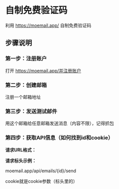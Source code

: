 # 自制免费验证码
利用 https://moemail.app/ 自制免费验证码

## 步骤说明

### 第一步：注册账户
打开 https://moemail.app/并注册账户

### 第二步：创建邮箱
注册一个邮箱地址

### 第三步：发送测试邮件
用这个邮箱给任意邮箱发送消息（内容不限），记得抓包

### 第四步：获取API信息（如何找到id和cookie）

**请求URL格式：**

**请求标头示例：**

moemail.app/api/emails/{id}/send

cookie就是cookie参数（标头里的）
